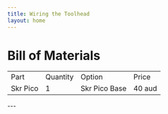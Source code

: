 ```yaml
---
title: Wiring the Toolhead
layout: home
---
```



<h1>Bill of Materials</h1>

<table>
    <tbody>
        <tr>
            <td>Part</td>
            <td>Quantity</td>
            <td>Option</td>
            <td>Price</td>
        </tr>
        <tr>
            <td>Skr Pico</td>
            <td>1</td>
            <td>Skr Pico Base</td>
            <td>40 aud</td>
        </tr>
    </tbody>
</table>
---